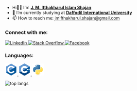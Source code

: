 <!DOCTYPE html>                    
<html lang="en">
<head>
  <meta charset="UTF-8">
  <meta name="viewport" content="width=device-width, initial-scale=1.0">
</head>
  
  <ul>
    <li> Hi👋🏼 I'm <strong><a href="https://sites.google.com/view/jmiishajan" target="_blank">J. M. Ifthakharul Islam Shajan</a></strong></li>
    <li>📔 I’m currently studying at <strong><a href="https://en.wikipedia.org/wiki/Daffodil_International_University" target="_blank">Daffodil International University</a></strong></li>
    <li>📫 How to reach me: <a href="mailto:jmifthakharul.shajan@gmail.com">jmifthakharul.shajan@gmail.com</a></li>
  </ul>
  
  <h3 align="left">Connect with me:</h3>
  <p align="left">
    <a href="https://www.linkedin.com/in/j-m-ifthakharul-islam-shajan-cse" target="_blank">
      <img src="https://raw.githubusercontent.com/rahuldkjain/github-profile-readme-generator/master/src/images/icons/Social/linked-in-alt.svg" alt="LinkedIn" height="30" width="40" />
    </a>
    <a href="https://stackoverflow.com/users/23343983/j-m-ifthakharul-islam-shajan" target="_blank">
      <img src="https://raw.githubusercontent.com/rahuldkjain/github-profile-readme-generator/master/src/images/icons/Social/stack-overflow.svg" alt="Stack Overflow" height="30" width="40" />
    </a>
    <a href="https://www.facebook.com/ifthakharulislam.shajan" target="_blank">
      <img src="https://raw.githubusercontent.com/rahuldkjain/github-profile-readme-generator/master/src/images/icons/Social/facebook.svg" alt="Facebook" height="30" width="40" />
    </a>
  </p>

  <h3 align="left">Languages:</h3>
  <p align="left">
    <a href="https://www.cprogramming.com/" target="_blank" rel="noreferrer">
      <img src="https://raw.githubusercontent.com/devicons/devicon/master/icons/c/c-original.svg" alt="C" width="40" height="40" />
    </a>
    <a href="https://www.w3schools.com/cpp/" target="_blank" rel="noreferrer">
      <img src="https://raw.githubusercontent.com/devicons/devicon/master/icons/cplusplus/cplusplus-original.svg" alt="C++" width="40" height="40" />
    </a>
    <a href="https://www.python.org" target="_blank" rel="noreferrer">
      <img src="https://raw.githubusercontent.com/devicons/devicon/master/icons/python/python-original.svg" alt="Python" width="40" height="40" />
    </a>
  </p>
</body>
<img alt= "top langs" src="https://github-readme-stats.vercel.app/api/top-langs/?username=if-i-shajan&layout=compact"/>  
</html>

